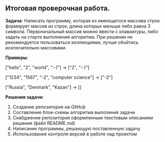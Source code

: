 ## Итоговая проверочная работа.

**Задача**: Написать программу, которая из имеющегося массива строк формирует массив из строк, длина которых меньше либо равна 3 символа. Первоначальный массив можно ввести с клавиатуры, либо задать на старте выполнения алгоритма. При решении не рекомендуется пользоваться коллекциями, лучше обойтись исключительно массивами.

**Примеры**:

["hello", "2", "world", ":-)"] -> ["2", ":-)"]

["1234", "1567", "-2", "computer science"] -> ["-2"]

["Russia", "Denmark", "Kazan"] -> []


**Решения задачи**:
1. Создание репозитория на GitHub
1. Составление блок-схемы алгоритма выполения задачи
3. Снабджение репозитория оформленным текстовым описанием решения (файл README.md)
4. Написание программы, решающую поставленную задачу
5. Использование контроля версий в работе над проектом 

